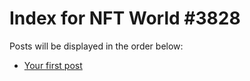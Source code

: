 # Index for NFT World #3828
Posts will be displayed in the order below:

- [Your first post](./001-first.md)

